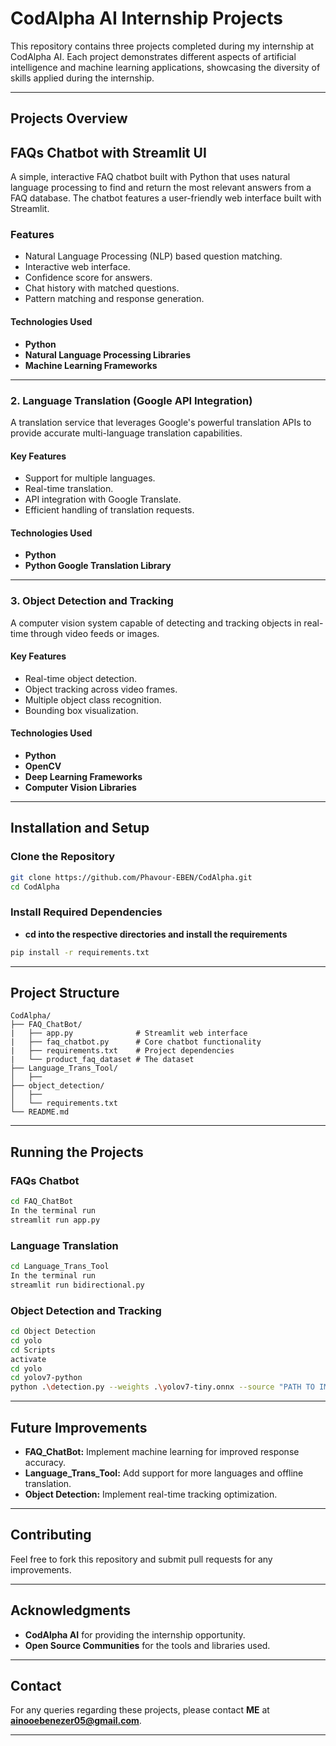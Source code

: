 # CodAlpha AI Internship Projects

This repository contains three projects completed during my internship at CodAlpha AI. Each project demonstrates different aspects of artificial intelligence and machine learning applications, showcasing the diversity of skills applied during the internship.

---

## Projects Overview

## FAQs Chatbot with Streamlit UI
A simple, interactive FAQ chatbot built with Python that uses natural language processing to find and return the most relevant answers from a FAQ database. The chatbot features a user-friendly web interface built with Streamlit.

### Features
- Natural Language Processing (NLP) based question matching.
- Interactive web interface.
- Confidence score for answers.
- Chat history with matched questions.
- Pattern matching and response generation.

#### Technologies Used
- **Python**
- **Natural Language Processing Libraries**
- **Machine Learning Frameworks**

---

### 2. Language Translation (Google API Integration)
A translation service that leverages Google's powerful translation APIs to provide accurate multi-language translation capabilities.

#### Key Features
- Support for multiple languages.
- Real-time translation.
- API integration with Google Translate.
- Efficient handling of translation requests.

#### Technologies Used
- **Python**
- **Python Google Translation Library**

---

### 3. Object Detection and Tracking
A computer vision system capable of detecting and tracking objects in real-time through video feeds or images.

#### Key Features
- Real-time object detection.
- Object tracking across video frames.
- Multiple object class recognition.
- Bounding box visualization.

#### Technologies Used
- **Python**
- **OpenCV**
- **Deep Learning Frameworks**
- **Computer Vision Libraries**

---

## Installation and Setup

### Clone the Repository
```bash
git clone https://github.com/Phavour-EBEN/CodAlpha.git
cd CodAlpha
```

### Install Required Dependencies
- **cd into the respective directories and install the requirements**
```bash
pip install -r requirements.txt
```

---

## Project Structure
```
CodAlpha/
├── FAQ_ChatBot/
|   ├── app.py              # Streamlit web interface
|   ├── faq_chatbot.py      # Core chatbot functionality
|   ├── requirements.txt    # Project dependencies
|   └── product_faq_dataset # The dataset
├── Language_Trans_Tool/
│   ├── 
├── object_detection/
│   ├── 
│   └── requirements.txt
└── README.md
```

---

## Running the Projects

### FAQs Chatbot
```bash
cd FAQ_ChatBot
In the terminal run
streamlit run app.py
```

### Language Translation
```bash
cd Language_Trans_Tool
In the terminal run
streamlit run bidirectional.py
```

### Object Detection and Tracking
```bash
cd Object Detection
cd yolo
cd Scripts
activate
cd yolo
cd yolov7-python
python .\detection.py --weights .\yolov7-tiny.onnx --source "PATH TO IMAGE/VIDEO"
```

---

## Future Improvements
- **FAQ_ChatBot:** Implement machine learning for improved response accuracy.
- **Language_Trans_Tool:** Add support for more languages and offline translation.
- **Object Detection:** Implement real-time tracking optimization.

---

## Contributing
Feel free to fork this repository and submit pull requests for any improvements.

---

## Acknowledgments
- **CodAlpha AI** for providing the internship opportunity.
- **Open Source Communities** for the tools and libraries used.

---

## Contact
For any queries regarding these projects, please contact **ME** at **ainooebenezer05@gmail.com**.

---
